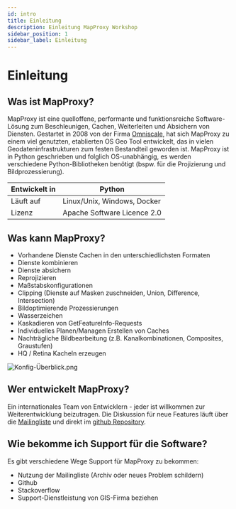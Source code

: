```yaml
---
id: intro
title: Einleitung
description: Einleitung MapProxy Workshop
sidebar_position: 1
sidebar_label: Einleitung
---
```


# Einleitung

## Was ist MapProxy?

MapProxy ist eine quelloffene, performante und funktionsreiche Software-Lösung zum Beschleunigen, Cachen, Weiterleiten und Absichern von Diensten. Gestartet in 2008 von der Firma [Omniscale](https://www.omniscale.de), hat sich MapProxy zu einem viel genutzten, etablierten OS Geo Tool entwickelt, das in vielen Geodateninfrastrukturen zum festen Bestandteil geworden ist. MapProxy ist in Python geschrieben und folglich OS-unabhängig, es werden verschiedene Python-Bibliotheken benötigt (bspw. für die Projizierung und Bildprozessierung).

| Entwickelt in | Python                      |
|---------------|-----------------------------|
| Läuft auf     | Linux/Unix, Windows, Docker  |
| Lizenz        | Apache Software Licence 2.0 |

## Was kann MapProxy?

- Vorhandene Dienste Cachen in den unterschiedlichsten Formaten
- Dienste kombinieren
- Dienste absichern
- Reprojizieren
- Maßstabskonfigurationen
- Clipping (Dienste auf Masken zuschneiden, Union, Difference, Intersection)
- Bildoptimierende Prozessierungen
- Wasserzeichen
- Kaskadieren von GetFeatureInfo-Requests
- Individuelles Planen/Managen Erstellen von Caches
- Nachträgliche Bildbearbeitung (z.B. Kanalkombinationen, Composites, Graustufen)
- HQ / Retina Kacheln erzeugen

![Konfig-Überblick.png](/img/mapproxy-overview.png)

## Wer entwickelt MapProxy?
Ein internationales Team von Entwicklern - jeder ist willkommen zur Weiterentwicklung beizutragen. Die Diskussion für neue Features läuft über die [Mailingliste](https://mapproxy.org/support) und direkt im [github Repository](https://github.com/mapproxy).

## Wie bekomme ich Support für die Software?

Es gibt verschiedene Wege Support für MapProxy zu bekommen:
- Nutzung der Mailingliste (Archiv oder neues Problem schildern)
- Github
- Stackoverflow
- Support-Dienstleistung von GIS-Firma beziehen
